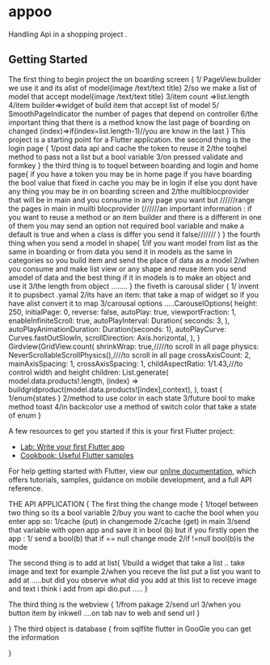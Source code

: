 # appoo

Handling Api in a shopping project .

## Getting Started
The first thing to begin project the on boarding screen {
1/ PageView.builder we use it and its alist of model{image /text/text title}
2/so we make a list of model that accept model{image /text/text title}
3/item count =>list.length
4/item builder=>widget of build item that accept list of model 
5/ SmoothPageIndicator the number of pages that depend on controller 
6/the important thing that there is a method know the last page of boarding 
on changed (index)=>if(index=list.length-1)//you are know in the last
}
This project is a starting point for a Flutter application.
the second thing is the login page {
1/post data api and cache the token to reuse it 
2/the toqhel method to pass not a list but a bool variable
3/on pressed validate and formkey
}
the third thing is to toquel between boarding and login and home page{
if you have a token you may be in home page 
if you have boarding the bool value that fixed in cache you may be in login 
if else you dont have any thing you may be in on boarding screen 
and 2/the multiblocprovider that will be in main and you consume in 
any page you want but //////range the pages in main in muilti blocprovider
(//////an important information : if you want to reuse a method or an item builder and there is a 
different in one of them you may send an option not required bool variable and make a default is true 
and when a class is differ you send it false///////
)
}
the fourth thing when you send a model in shape{
1/if you want model from list as the same in boarding or from data you send it in models 
as the same in categories so you build item and send the place of data as a model
2/when you consume and make list view or any shape and reuse item you send amodel
of data and the best thing if it in models is to make an object and use it
3/the length from object ........
}
the fiveth is carousal slider {
1/ invent it to pupsbect .yamal 
2/its have an item: that take a map of widget so if you have alist convert it to map
3/carousal options .....CarouselOptions(
height: 250,
initialPage: 0,
reverse: false,
autoPlay: true,
viewportFraction: 1,
enableInfiniteScroll: true,
autoPlayInterval: Duration(
seconds: 3,
),
autoPlayAnimationDuration: Duration(seconds: 1),
autoPlayCurve: Curves.fastOutSlowIn,
scrollDirection: Axis.horizontal,
),
}
Girdview{GridView.count(
shrinkWrap: true,/////to scroll in all page 
physics: NeverScrollableScrollPhysics(),////to scroll in all page
crossAxisCount: 2,
mainAxisSpacing: 1,
crossAxisSpacing: 1,
childAspectRatio: 1/1.43,///to control width and height
children:
List.generate(
model.data.products!.length,
(index) => buildgridproduct(model.data.products![index],context),
),
toast {
1/enum{states }
2/method to use color in each state
3/future bool to make method toast 
4/in backcolor use a method of switch color
that take a state of enum
}


        

A few resources to get you started if this is your first Flutter project:

- [Lab: Write your first Flutter app](https://flutter.dev/docs/get-started/codelab)
- [Cookbook: Useful Flutter samples](https://flutter.dev/docs/cookbook)

For help getting started with Flutter, view our
[online documentation](https://flutter.dev/docs), which offers tutorials,
samples, guidance on mobile development, and a full API reference.





THE API APPLICATION {
The first thing the change mode {
1/toqel between two thing so its a bool variable 
2/buy you want to cache the bool when you enter app 
so: 1/cache (put) in changemode 
2/cache (get) in main 
3/send that variable with open app and save it in bool (b)
but if you firstly open the app :
1/ send a bool(b) that if == null 
change mode 
2/if !=null bool(b)is the mode 
 
The second thing is to add at list{
1/build a widget that take a list 
.. take image and text for example
2/when you receve the list put a list you want to add at
.....but did you observe 
what did you add at this list to receve image and text 
i think i add from api 
dio.put .....
}

The third thing is the webview
{
1/from pakage 
2/send url 
3/when you button item by inkwell
....on tab nav to web and send url 
}

}
The third object is database
{
  from sqlflite flutter in GooGle
        you can get the information 

}